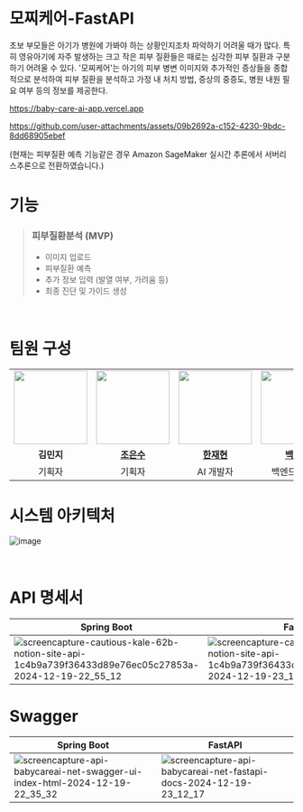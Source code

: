 # 모찌케어-FastAPI

초보 부모들은 아기가 병원에 가봐야 하는 상황인지조차 파악하기 어려울 때가 많다. 특히 영유아기에 자주 발생하는 크고 작은 피부 질환들은 때로는 심각한 피부 질환과 구분하기 어려울 수 있다. '모찌케어'는 아기의 피부 병변 이미지와 추가적인 증상들을 종합적으로 분석하여 피부 질환을 분석하고 가정 내 처치 방법, 증상의 중증도, 병원 내원 필요 여부 등의 정보를 제공한다.

https://baby-care-ai-app.vercel.app

https://github.com/user-attachments/assets/09b2692a-c152-4230-9bdc-8dd68905ebef

(현재는 피부질환 예측 기능같은 경우 Amazon SageMaker 실시간 추론에서 서버리스추론으로 전환하였습니다.)

# 기능 
> ### 피부질환분석 (MVP)
> - 이미지 업로드 
> - 피부질환 예측 
> - 추가 정보 입력 (발열 여부, 가려움 등) 
> - 최종 진단 및 가이드 생성 

<br>

# 팀원 구성
<table style="width: 100%;">
<tr>
    <td align="center" style="width: 49%;"><img src="https://github.com/user-attachments/assets/31670ccd-0bdb-4697-bfc4-7962e7e01e69" width="130px;" alt=""></a></td>
    <td align="center" style="width: 49%;"><img src="https://avatars.githubusercontent.com/u/65113282?v=4" width="130px;" alt=""></a></td>
    <td align="center" style="width: 49%;"><img src="https://avatars.githubusercontent.com/u/108132550?v=4" width="130px;" alt=""></a></td>
    <td align="center" style="width: 49%;"><img src="https://avatars.githubusercontent.com/u/99312529?v=4" width="130px;" alt=""></a></td>
    <td align="center" style="width: 49%;"><img src="https://avatars.githubusercontent.com/u/59814042?v=4" width="130px;" alt=""></a></td>
</tr>
<tr>
    <td align="center"><b>김민지</b></a></td>
    <td align="center"><a href="https://github.com/eundoobidoobab"><b>조은수</b></a></td>
    <td align="center"><a href="https://github.com/hanjh193"><b>한재현</b></a></td>
    <td align="center"><a href="https://github.com/BaxDailyGit"><b>백승진</b></a></td>
    <td align="center"><a href="https://github.com/gustn1029"><b>김현수</b></a></td>
</tr>
<tr>
    <td align="center">기획자</td>
    <td align="center">기획자</td>
    <td align="center">AI 개발자</td>
    <td align="center">백엔드 개발자</td>
    <td align="center">프론트엔드 개발자</td>
</tr>
</table>

# 시스템 아키텍처
![image](https://github.com/user-attachments/assets/326d5366-600b-4e24-a440-593697053262)

<br>

# API 명세서
|Spring Boot|FastAPI|
|---|---|
|![screencapture-cautious-kale-62b-notion-site-api-1c4b9a739f36433d89e76ec05c27853a-2024-12-19-22_55_12](https://github.com/user-attachments/assets/1a1a10f6-8ec0-4f37-8c4a-02e83a822431)|![screencapture-cautious-kale-62b-notion-site-api-1c4b9a739f36433d89e76ec05c27853a-2024-12-19-23_10_51](https://github.com/user-attachments/assets/462461d8-ec90-4d13-8036-f5becf5da8c5)|

# Swagger
|Spring Boot|FastAPI|
|---|---|
|![screencapture-api-babycareai-net-swagger-ui-index-html-2024-12-19-22_35_32](https://github.com/user-attachments/assets/047c1c55-ae56-481b-963f-727df2fa403b)|![screencapture-api-babycareai-net-fastapi-docs-2024-12-19-23_12_17](https://github.com/user-attachments/assets/5a3299ff-4d4a-4199-a924-3ed066fe6651)|
